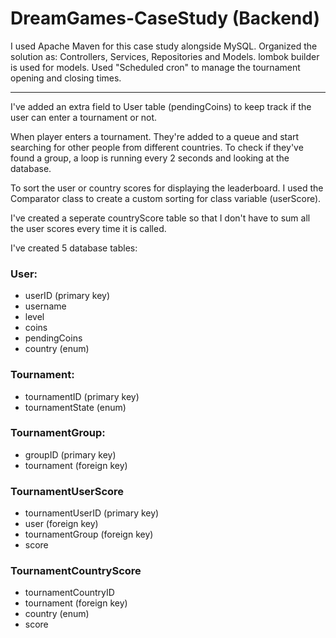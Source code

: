 # DreamGames-CaseStudy (Backend)

I used Apache Maven for this case study alongside MySQL. 
Organized the solution as: Controllers, Services, Repositories and Models.
lombok builder is used for models.
Used "Scheduled cron" to manage the tournament opening and closing times.
__________

I've added an extra field to User table (pendingCoins) to keep track if the user can enter a tournament or not.

When player enters a tournament. They're added to a queue and start searching for other people from different countries. To check if they've found a group, a loop is running every 2 seconds and looking at the database.

To sort the user or country scores for displaying the leaderboard. I used the Comparator class to create a custom sorting for class variable (userScore).

I've created a seperate countryScore table so that I don't have to sum all the user scores every time it is called.

I've created 5 database tables:
### User:
+ userID (primary key)
+ username
+ level
+ coins
+ pendingCoins
+ country (enum)

### Tournament:
+ tournamentID (primary key)
+ tournamentState (enum)

### TournamentGroup:
+ groupID (primary key)
+ tournament (foreign key)

### TournamentUserScore
+ tournamentUserID (primary key)
+ user (foreign key)
+ tournamentGroup (foreign key)
+ score

### TournamentCountryScore
+ tournamentCountryID
+ tournament (foreign key)
+ country (enum)
+ score

